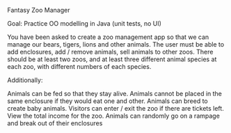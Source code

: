 Fantasy Zoo Manager

Goal: Practice OO modelling in Java (unit tests, no UI)

You have been asked to create a zoo management app so that we can manage our bears, tigers, lions and other animals. The user must be able to add enclosures, add / remove animals, sell animals to other zoos. There should be at least two zoos, and at least three different animal species at each zoo, with different numbers of each species.

Additionally:

Animals can be fed so that they stay alive.
Animals cannot be placed in the same enclosure if they would eat one and other.
Animals can breed to create baby animals.
Visitors can enter / exit the zoo if there are tickets left.
View the total income for the zoo.
Animals can randomly go on a rampage and break out of their enclosures
